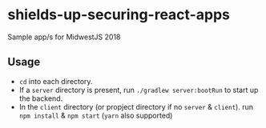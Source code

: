 # shields-up-securing-react-apps
Sample app/s for MidwestJS 2018


## Usage

 - `cd` into each directory. 
 - If a `server` directory is present, run `./gradlew server:bootRun` to start up the backend. 
 - In the `client` directory (or propject directory if no `server` & `client`). run `npm install` & `npm start` (`yarn` also supported)

